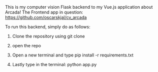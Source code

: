 This is my computer vision Flask backend to my Vue.js application about Arcada!
The Frontend app in question: https://github.com/oscarskjal/cv_arcada


To run this backend, simply do as follows:

1. Clone the repository using git clone <Url to this repo>

2. open the repo

3. Open a new terminal and type pip install -r requirements.txt

4. Lastly type in the terminal: python app.py
